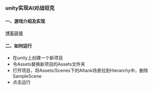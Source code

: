 ### unity实现AI对战坦克
#### 一、游戏介绍及实现
[博客链接](https://blog.csdn.net/weixin_43867940/article/details/112250710)

#### 二、如何运行
- 在unity上创建一个新项目
- 令Assets替换新项目的Assets文件夹
- 打开项目，将Assets/Scenes下的AItank场景拉到Hierarchy中，删除SampleScene
- 点击运行